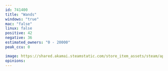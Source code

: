 ```yaml
---
id: 741400
title: "Wands"
windows: "true"
mac: "false"
linux: false
positive: 42
negative: 36
estimated_owners: "0 - 20000"
peak_ccu: 0

image: https://shared.akamai.steamstatic.com/store_item_assets/steam/apps/741400/header.jpg?t=1663593573
opinions:
---
```

